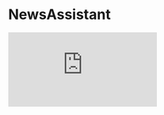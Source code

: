 # NewsAssistant
![PPT介紹](https://github.com/y88022/NewsAssistant/blob/master/%E5%8D%97%E5%B1%B1_%E9%A1%8C%E7%9B%AE%E4%BA%8C_%E7%B5%84%E5%88%A5%E4%B8%80%E5%92%8C%E4%BA%8C.pdf)
